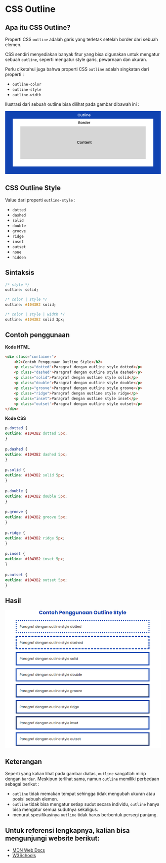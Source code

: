 # CSS Outline

## Apa itu CSS Outline?

Properti CSS `outline` adalah garis yang terletak setelah border dari sebuah elemen.

CSS sendiri menyediakan banyak fitur yang bisa digunakan untuk mengatur sebuah `outline`, seperti mengatur style garis, pewarnaan dan ukuran.

Perlu diketahui juga bahwa properti CSS `outline` adalah singkatan dari properti : 

- `outline-color`
- `outline-style`
- `outline-width`


Ilustrasi dari sebuah outline bisa dilihat pada gambar dibawah ini : 

![Outline Ilustration](outline-ilustration.png)


## CSS Outline Style

Value dari properti `outline-style` : 

- `dotted` 
- `dashed` 
- `solid`
- `double`
- `groove`
- `ridge`
- `inset`
- `outset`
- `none`
- `hidden`

## Sintaksis 

```css 
/* style */
outline: solid;
```

```css 
/* color | style */
outline: #1043B2 solid;
```

```css 
/* color | style | width */
outline: #1043B2 solid 3px;
```

## Contoh penggunaan

**Kode HTML**

```html
<div class="container">
    <h2>Contoh Penggunaan Outline Style</h2>
    <p class="dotted">Paragraf dengan outline style dotted</p>
    <p class="dashed">Paragraf dengan outline style dashed</p>
    <p class="solid">Paragraf dengan outline style solid</p>
    <p class="double">Paragraf dengan outline style double</p>
    <p class="groove">Paragraf dengan outline style groove</p>
    <p class="ridge">Paragraf dengan outline style ridge</p>
    <p class="inset">Paragraf dengan outline style inset</p>
    <p class="outset">Paragraf dengan outline style outset</p>
</div>
```

**Kode CSS**

```css
p.dotted {
outline: #1043B2 dotted 5px;
}
  
p.dashed {
outline: #1043B2 dashed 5px;
}

p.solid {
outline: #1043B2 solid 5px;
}

p.double {
outline: #1043B2 double 5px;
}

p.groove {
outline: #1043B2 groove 5px;
}

p.ridge {
outline: #1043B2 ridge 5px;
}

p.inset {
outline: #1043B2 inset 5px;
}

p.outset {
outline: #1043B2 outset 5px;
}
```

## Hasil

![Hasil](hasil.png)


## Keterangan
Seperti yang kalian lihat pada gambar diatas, `outline` sangatlah mirip dengan `border`. 
Meskipun terlihat sama, namun `outline` memiliki perbedaan sebagai berikut :   

- `outline` tidak memakan tempat sehingga tidak mengubah ukuran atau posisi sebuah elemen.
- `outline` tidak bisa mengatur setiap sudut secara individu, `outline` hanya bisa mengatur semua sudutnya sekaligus.
- menurut spesifikasinya `outline` tidak harus berbentuk persegi panjang.



## Untuk referensi lengkapnya, kalian bisa mengunjungi website berikut:

- [MDN Web Docs](https://developer.mozilla.org/en-US/docs/Web/CSS/outline)
- [W3Schools](https://www.w3schools.com/css/css_outline.asp)



